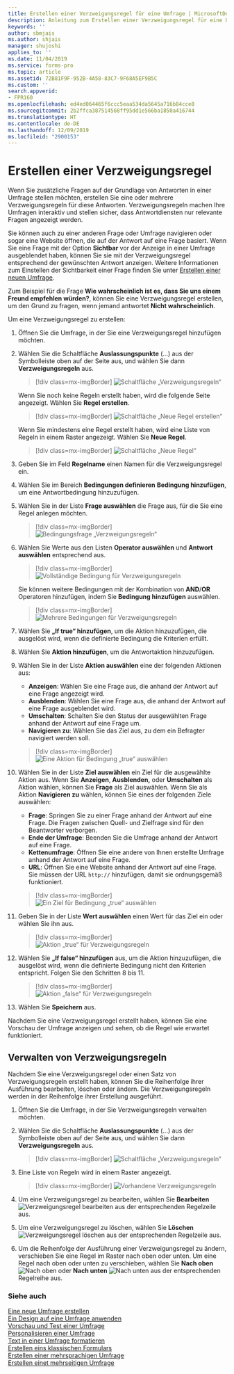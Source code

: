 ```yaml
---
title: Erstellen einer Verzweigungsregel für eine Umfrage | MicrosoftDocs
description: Anleitung zum Erstellen einer Verzweigungsregel für eine Umfrage mit Microsoft Forms Pro.
keywords: ''
author: sbmjais
ms.author: shjais
manager: shujoshi
applies_to: ''
ms.date: 11/04/2019
ms.service: forms-pro
ms.topic: article
ms.assetid: 72B81F9F-952B-4A58-83C7-9F68A5EF9B5C
ms.custom: ''
search.appverid:
- FPR160
ms.openlocfilehash: ed4ed064465f6ccc5eaa534da5645a716b84cce8
ms.sourcegitcommit: 2b2ffca387514568ff95dd1e566ba1850a416744
ms.translationtype: HT
ms.contentlocale: de-DE
ms.lasthandoff: 12/09/2019
ms.locfileid: "2900153"
---
```

# <a name="create-a-branching-rule"></a>Erstellen einer Verzweigungsregel

Wenn Sie zusätzliche Fragen auf der Grundlage von Antworten in einer Umfrage stellen möchten, erstellen Sie eine oder mehrere Verzweigungsregeln für diese Antworten. Verzweigungsregeln machen Ihre Umfragen interaktiv und stellen sicher, dass Antwortdiensten nur relevante Fragen angezeigt werden.

Sie können auch zu einer anderen Frage oder Umfrage navigieren oder sogar eine Website öffnen, die auf der Antwort auf eine Frage basiert. Wenn Sie eine Frage mit der Option **Sichtbar** vor der Anzeige in einer Umfrage ausgeblendet haben, können Sie sie mit der Verzweigungsregel entsprechend der gewünschten Antwort anzeigen. Weitere Informationen zum Einstellen der Sichtbarkeit einer Frage finden Sie unter [Erstellen einer neuen Umfrage](create-new-survey.md).

Zum Beispiel für die Frage **Wie wahrscheinlich ist es, dass Sie uns einem Freund empfehlen würden?**, können Sie eine Verzweigungsregel erstellen, um den Grund zu fragen, wenn jemand antwortet **Nicht wahrscheinlich**.

Um eine Verzweigungsregel zu erstellen:

1.  Öffnen Sie die Umfrage, in der Sie eine Verzweigungsregel hinzufügen möchten.

2.  Wählen Sie die Schaltfläche **Auslassungspunkte** (...) aus der Symbolleiste oben auf der Seite aus, und wählen Sie dann **Verzweigungsregeln** aus.

    > [!div class=mx-imgBorder]
    > ![Schaltfläche „Verzweigungsregeln“](media/branching-rules-button.png "Schaltfläche „Verzweigungsregeln“")
    
    Wenn Sie noch keine Regeln erstellt haben, wird die folgende Seite angezeigt. Wählen Sie **Regel erstellen**.

    > [!div class=mx-imgBorder]
    > ![Schaltfläche „Neue Regel erstellen“](media/create-rule-button.png "Schaltfläche „Neue Regel erstellen“") 

    Wenn Sie mindestens eine Regel erstellt haben, wird eine Liste von Regeln in einem Raster angezeigt. Wählen Sie **Neue Regel**.
 
    > [!div class=mx-imgBorder]
    > ![Schaltfläche „Neue Regel“](media/branch-new-rule-button.png "Schaltfläche „Neue Regel“")

3.  Geben Sie im Feld **Regelname** einen Namen für die Verzweigungsregel ein.

4.  Wählen Sie im Bereich **Bedingungen definieren** **Bedingung hinzufügen**, um eine Antwortbedingung hinzuzufügen.

5.  Wählen Sie in der Liste **Frage auswählen** die Frage aus, für die Sie eine Regel anlegen möchten.

    > [!div class=mx-imgBorder]
    > ![Bedingungsfrage „Verzweigungsregeln“](media/branch-condition-question.png "Bedingungsfrage „Verzweigungsregeln“")

6.  Wählen Sie Werte aus den Listen **Operator auswählen** und **Antwort auswählen** entsprechend aus.

    > [!div class=mx-imgBorder]
    > ![Vollständige Bedingung für Verzweigungsregeln](media/branch-condition.png "Vollständige Bedingung für Verzweigungsregeln")

    Sie können weitere Bedingungen mit der Kombination von **AND**/**OR** Operatoren hinzufügen, indem Sie **Bedingung hinzufügen** auswählen.

    > [!div class=mx-imgBorder]
    > ![Mehrere Bedingungen für Verzweigungsregeln](media/branch-multi-condition.png "Mehrere Bedingungen für Verzweigungsregeln")

7.  Wählen Sie **„If true“ hinzufügen**, um die Aktion hinzuzufügen, die ausgelöst wird, wenn die definierte Bedingung die Kriterien erfüllt.

8.  Wählen Sie **Aktion hinzufügen**, um die Antwortaktion hinzuzufügen.

9.  Wählen Sie in der Liste **Aktion auswählen** eine der folgenden Aktionen aus:

    - **Anzeigen**: Wählen Sie eine Frage aus, die anhand der Antwort auf eine Frage angezeigt wird.
    - **Ausblenden**: Wählen Sie eine Frage aus, die anhand der Antwort auf eine Frage ausgeblendet wird.
    - **Umschalten**: Schalten Sie den Status der ausgewählten Frage anhand der Antwort auf eine Frage um.
    - **Navigieren zu**: Wählen Sie das Ziel aus, zu dem ein Befragter navigiert werden soll.

    > [!div class=mx-imgBorder]
    > ![Eine Aktion für Bedingung „true“ auswählen](media/branch-true-select-action.png "Eine Aktion für Bedingung „true“ auswählen")

10. Wählen Sie in der Liste **Ziel auswählen** ein Ziel für die ausgewählte Aktion aus. Wenn Sie **Anzeigen**, **Ausblenden,** oder **Umschalten** als Aktion wählen, können Sie **Frage** als Ziel auswählen. Wenn Sie als Aktion **Navigieren zu** wählen, können Sie eines der folgenden Ziele auswählen:

    - **Frage**: Springen Sie zu einer Frage anhand der Antwort auf eine Frage. Die Fragen zwischen Quell- und Zielfrage sind für den Beantworter verborgen.
    - **Ende der Umfrage**: Beenden Sie die Umfrage anhand der Antwort auf eine Frage.
    - **Kettenumfrage**: Öffnen Sie eine andere von Ihnen erstellte Umfrage anhand der Antwort auf eine Frage.
    - **URL**: Öffnen Sie eine Website anhand der Antwort auf eine Frage. Sie müssen der URL `http://` hinzufügen, damit sie ordnungsgemäß funktioniert.

    > [!div class=mx-imgBorder]
    > ![Ein Ziel für Bedingung „true“ auswählen](media/branch-true-select-target.png "Ein Ziel für Bedingung „true“ auswählen")

11. Geben Sie in der Liste **Wert auswählen** einen Wert für das Ziel ein oder wählen Sie ihn aus.

    > [!div class=mx-imgBorder]
    > ![Aktion „true“ für Verzweigungsregeln](media/branch-true-action.png "Aktion „true“ für Verzweigungsregeln")

12. Wählen Sie **„If false“ hinzufügen** aus, um die Aktion hinzuzufügen, die ausgelöst wird, wenn die definierte Bedingung nicht den Kriterien entspricht. Folgen Sie den Schritten 8 bis 11.

    > [!div class=mx-imgBorder]
    > ![Aktion „false“ für Verzweigungsregeln](media/branch-false-action.png "Aktion „false“ für Verzweigungsregeln")

13. Wählen Sie **Speichern** aus.

Nachdem Sie eine Verzweigungsregel erstellt haben, können Sie eine Vorschau der Umfrage anzeigen und sehen, ob die Regel wie erwartet funktioniert.

## <a name="manage-branching-rules"></a>Verwalten von Verzweigungsregeln

Nachdem Sie eine Verzweigungsregel oder einen Satz von Verzweigungsregeln erstellt haben, können Sie die Reihenfolge ihrer Ausführung bearbeiten, löschen oder ändern. Die Verzweigungsregeln werden in der Reihenfolge ihrer Erstellung ausgeführt.

1. Öffnen Sie die Umfrage, in der Sie Verzweigungsregeln verwalten möchten.
 
2. Wählen Sie die Schaltfläche **Auslassungspunkte** (...) aus der Symbolleiste oben auf der Seite aus, und wählen Sie dann **Verzweigungsregeln** aus.

    > [!div class=mx-imgBorder]
    > ![Schaltfläche „Verzweigungsregeln“](media/branching-rules-button.png "Schaltfläche „Verzweigungsregeln“")

3. Eine Liste von Regeln wird in einem Raster angezeigt.

    > [!div class=mx-imgBorder]
    > ![Vorhandene Verzweigungsregeln](media/existing-rules.png "Vorhandene Verzweigungsregeln")

4. Um eine Verzweigungsregel zu bearbeiten, wählen Sie **Bearbeiten** ![Verzweigungsregel bearbeiten](media/edit-rule.png "Verzweigungsregel bearbeiten") aus der entsprechenden Regelzeile aus.

5. Um eine Verzweigungsregel zu löschen, wählen Sie **Löschen** ![Verzweigungsregel löschen](media/delete-rule.png "Verzweigungsregel löschen") aus der entsprechenden Regelzeile aus.

6. Um die Reihenfolge der Ausführung einer Verzweigungsregel zu ändern, verschieben Sie eine Regel im Raster nach oben oder unten. Um eine Regel nach oben oder unten zu verschieben, wählen Sie **Nach oben** ![Nach oben](media/move-up-rule.png "Nach oben") oder **Nach unten** ![Nach unten](media/move-down-rule.png "Nach unten") aus der entsprechenden Regelreihe aus.

### <a name="see-also"></a>Siehe auch

[Eine neue Umfrage erstellen](create-new-survey.md)<br>
[Ein Design auf eine Umfrage anwenden](apply-theme.md)<br>
[Vorschau und Test einer Umfrage](preview-test-survey.md)<br>
[Personalisieren einer Umfrage](personalize-survey.md)<br>
[Text in einer Umfrage formatieren](survey-text-format.md)<br>
[Erstellen eins klassischen Formulars](create-classic-form.md)<br>
[Erstellen einer mehrsprachigen Umfrage](create-multilingual-survey.md)<br>
[Erstellen einet mehrseitigen Umfrage](create-multipage-survey.md)
